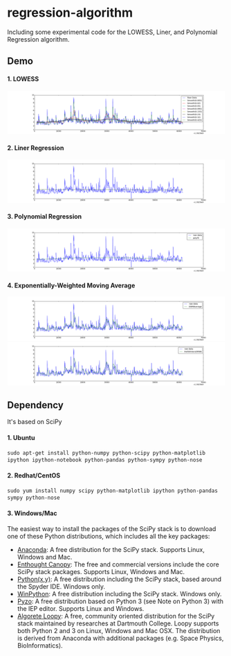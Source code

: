regression-algorithm
====================
Including some experimental code for the LOWESS, Liner, and Polynomial Regression algorithm. 


Demo
----

#### 1. LOWESS
![LOWESS](./test/imgs/lowess.png?raw=true "LOWESS")

#### 2. Liner Regression
![Liner Regression](./test/imgs/liner.png?raw=true "Liner Regression")

#### 3. Polynomial Regression
![Polynomial Regression](./test/imgs/poly.png?raw=true "Polynomial Regression")

#### 4. Exponentially-Weighted Moving Average 
![Exponentially-Weighted Moving Average with Window](./test/imgs/emwa_window.png?raw=true "Exponentially-Weighted Moving Average with Window")
![Holt Winters EWMA](./test/imgs/holt_winters_average.png?raw=true "Holt Winters EWMA")

Dependency
----------
It's based on SciPy

#### 1. Ubuntu
```shell
sudo apt-get install python-numpy python-scipy python-matplotlib ipython ipython-notebook python-pandas python-sympy python-nose
```
#### 2. Redhat/CentOS
```shell
sudo yum install numpy scipy python-matplotlib ipython python-pandas sympy python-nose
```

#### 3. Windows/Mac
The easiest way to install the packages of the SciPy stack is to download one of these Python distributions, which includes all the key packages:

* [Anaconda](http://continuum.io/downloads.html): A free distribution for the SciPy stack. Supports Linux, Windows and Mac.
* [Enthought Canopy](http://www.enthought.com/products/canopy/): The free and commercial versions include the core SciPy stack packages. Supports Linux, Windows and Mac.
* [Python(x,y)](http://code.google.com/p/pythonxy/): A free distribution including the SciPy stack, based around the Spyder IDE. Windows only.
* [WinPython](http://code.google.com/p/winpython/): A free distribution including the SciPy stack. Windows only.
* [Pyzo](http://www.pyzo.org/): A free distribution based on Python 3 (see Note on Python 3) with the IEP editor. Supports Linux and Windows.
* [Algorete Loopy](http://algorete.org/): A free, community oriented distribution for the SciPy stack maintained by researches at Dartmouth College. Loopy supports both Python 2 and 3 on Linux, Windows and Mac OSX. The distribution is derived from Anaconda with additional packages (e.g. Space Physics, BioInformatics).
